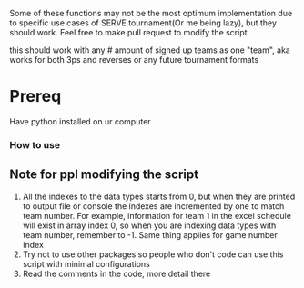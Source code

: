 Some of these functions may not be the most optimum implementation due to specific use cases of SERVE tournament(Or me being lazy), but they should work. Feel free to make pull request to modify the script.

this should work with any # amount of signed up teams as one "team", aka works for both 3ps and reverses or any future tournament formats
# Prereq
Have python installed on ur computer

### How to use

## Note for ppl modifying the script
1. All the indexes to the data types starts from 0, but when they are printed to output file or console the indexes are incremented by one to match team number. For example, information for team 1 in the excel schedule will exist in array index 0, so when you are indexing data types with team number, remember to -1. Same thing applies for game number index
2. Try not to use other packages so people who don't code can use this script with minimal configurations
3. Read the comments in the code, more detail there